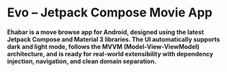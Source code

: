 # Evo – Jetpack Compose Movie App

#### Ehabar is a move browse app for Android, designed using the latest Jetpack Compose and Material 3 libraries. The UI automatically supports dark and light mode, follows the MVVM (Model-View-ViewModel) architecture, and is ready for real-world extensibility with dependency injection, navigation, and clean domain separation.